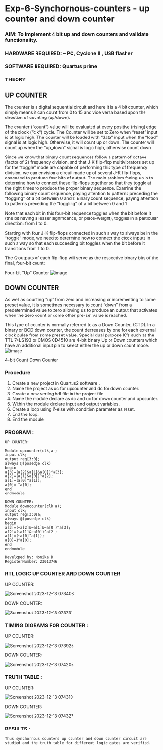 # Exp-6-Synchornous-counters - up counter and down counter 
### AIM: To implement 4 bit up and down counters and validate  functionality.
### HARDWARE REQUIRED:  – PC, Cyclone II , USB flasher
### SOFTWARE REQUIRED:   Quartus prime
### THEORY 

## UP COUNTER 
The counter is a digital sequential circuit and here it is a 4 bit counter, which simply means it can count from 0 to 15 and vice versa based upon the direction of counting (up/down). 

The counter (“count“) value will be evaluated at every positive (rising) edge of the clock (“clk“) cycle.
The Counter will be set to Zero when “reset” input is at logic high.
The counter will be loaded with “data” input when the “load” signal is at logic high. Otherwise, it will count up or down.
The counter will count up when the “up_down” signal is logic high, otherwise count down

Since we know that binary count sequences follow a pattern of octave (factor of 2) frequency division, and that J-K flip-flop multivibrators set up for the “toggle” mode are capable of performing this type of frequency division, we can envision a circuit made up of several J-K flip-flops, cascaded to produce four bits of output.
The main problem facing us is to determine how to connect these flip-flops together so that they toggle at the right times to produce the proper binary sequence.
Examine the following binary count sequence, paying attention to patterns preceding the “toggling” of a bit between 0 and 1:
Binary count sequence, paying attention to patterns preceding the “toggling” of a bit between 0 and 1.

Note that each bit in this four-bit sequence toggles when the bit before it (the bit having a lesser significance, or place-weight), toggles in a particular direction: from 1 to 0.



 
 

Starting with four J-K flip-flops connected in such a way to always be in the “toggle” mode, we need to determine how to connect the clock inputs in such a way so that each succeeding bit toggles when the bit before it transitions from 1 to 0.

The Q outputs of each flip-flop will serve as the respective binary bits of the final, four-bit count:

 
 

Four-bit “Up” Counter
![image](https://user-images.githubusercontent.com/36288975/169644758-b2f4339d-9532-40c5-af40-8f4f8c942e2c.png)



## DOWN COUNTER 

As well as counting “up” from zero and increasing or incrementing to some preset value, it is sometimes necessary to count “down” from a predetermined value to zero allowing us to produce an output that activates when the zero count or some other pre-set value is reached.

This type of counter is normally referred to as a Down Counter, (CTD). In a binary or BCD down counter, the count decreases by one for each external clock pulse from some preset value. Special dual purpose IC’s such as the TTL 74LS193 or CMOS CD4510 are 4-bit binary Up or Down counters which have an additional input pin to select either the up or down count mode.
![image](https://user-images.githubusercontent.com/36288975/169644844-1a14e123-7228-4ed8-81a9-eb937dff4ac8.png)


4-bit Count Down Counter
### Procedure
1. Create a new project in Quartus2 software .
2. Name the project as uc for upcounter and dc for down counter.
3. Create a new verilog hdl file in the project file.
4. Name the module declare as dc and uc for down counter and upcounter.
5. Within the module declare input and output variables.
6. Create a loop using if-else with condition parameter as reset.
7. End the loop.
8. End the module


### PROGRAM :
~~~
UP COUNTER:

Module upcounter(clk,a);
input clk;
output reg[3:0];
always @(posedge clk)
begin
a[3]=(a[2]&a[1]&a[0])^a[3];
a[2]=(a[1]&a[0])^a[2];
a[1]=(a[0]^a[1]);
a[0]= ^a[0];
end
endmodule

DOWN COUNTER:
Module downcounter(clk,a);
input clk;
output reg[3:0]a;
always @(posedge clk)
begin
a[3]=(~a[2]&~a[1]&~a[0])^a[3];
a[2]=(~a[1]&~a[0])^a[2];
a[1]=(~a[0]^a[1]);
a[0]=1^a[0];
end
endmodule

Developed by: Monika D 
RegisterNumber: 23013746 
~~~

### RTL LOGIC UP COUNTER AND DOWN COUNTER  

UP COUNTER:

![Screenshot 2023-12-13 073408](https://github.com/dhanamoni/Exp-7-Synchornous-counters-/assets/151629757/9dab82b5-d594-4aa5-81c1-3d411d1ccbc3)

DOWN COUNTER:

![Screenshot 2023-12-13 073731](https://github.com/dhanamoni/Exp-7-Synchornous-counters-/assets/151629757/a08cf64f-4024-4227-ac25-325cf6bf6bf3)



### TIMING DIGRAMS FOR COUNTER :
UP COUNTER:

![Screenshot 2023-12-13 073925](https://github.com/dhanamoni/Exp-7-Synchornous-counters-/assets/151629757/5a3a8d2a-fe88-4482-8c45-422fbaac37af)

DOWN COUNTER:

![Screenshot 2023-12-13 074205](https://github.com/dhanamoni/Exp-7-Synchornous-counters-/assets/151629757/88c0c695-53b2-456a-a6d9-f277c4e3a778)


### TRUTH TABLE :
UP COUNTER:

![Screenshot 2023-12-13 074310](https://github.com/dhanamoni/Exp-7-Synchornous-counters-/assets/151629757/ac92b9a1-6fb6-485e-ad98-f3c6704a01e6)

DOWN COUNTER:

![Screenshot 2023-12-13 074327](https://github.com/dhanamoni/Exp-7-Synchornous-counters-/assets/151629757/10eb19ed-30de-4a33-b97f-48aef00d9c79)

### RESULTS :
    Thus synchornous counters up counter and down counter circuit are studied and the truth table for different logic gates are verified.
